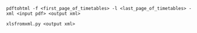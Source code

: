 `pdftohtml -f <first_page_of_timetables> -l <last_page_of_timetables> -xml <input pdf> <output xml>`

`xlsfromxml.py <output xml>`